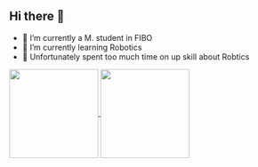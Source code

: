 ## Hi there 👋

<!--
**peeradonmoke2002/peeradonmoke2002** is a ✨ _special_ ✨ repository because its `README.md` (this file) appears on your GitHub profile.

Here are some ideas to get you started:
-->
- 🔭 I’m currently a M. student in FIBO 
- 🌱 I’m currently learning Robotics
- 🤔 Unfortunately spent too much time on up skill about Robtics

<a href="https://github.com/peeradonmoke2002">
  <img align="center" src="https://github-readme-stats.vercel.app/api?username=peeradonmoke2002&count_private=true&show_icons=true&show_icons=true&theme=buefy" height=160/>
</a>
<a href="https://github.com/peeradonmoke2002">
  <img align="center" src="https://github-readme-stats.vercel.app/api/top-langs/?username=peeradonmoke2002&hide=PLpgSQL,javascript,html,css,kotlin,ruby,cmake&layout=compact&theme=buefy" height=160/>
</a>
<!-- jupyter%20notebook -->

